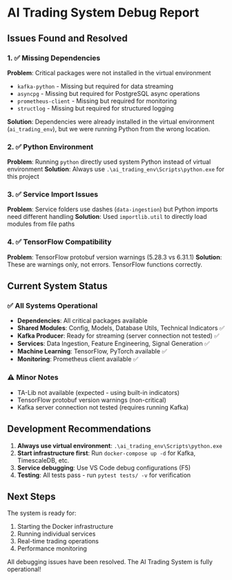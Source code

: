# AI Trading System Debug Report

## Issues Found and Resolved

### 1. ✅ **Missing Dependencies**
**Problem**: Critical packages were not installed in the virtual environment
- `kafka-python` - Missing but required for data streaming
- `asyncpg` - Missing but required for PostgreSQL async operations
- `prometheus-client` - Missing but required for monitoring
- `structlog` - Missing but required for structured logging

**Solution**: Dependencies were already installed in the virtual environment (`ai_trading_env`), but we were running Python from the wrong location.

### 2. ✅ **Python Environment**
**Problem**: Running `python` directly used system Python instead of virtual environment
**Solution**: Always use `.\ai_trading_env\Scripts\python.exe` for this project

### 3. ✅ **Service Import Issues**
**Problem**: Service folders use dashes (`data-ingestion`) but Python imports need different handling
**Solution**: Used `importlib.util` to directly load modules from file paths

### 4. ✅ **TensorFlow Compatibility**
**Problem**: TensorFlow protobuf version warnings (5.28.3 vs 6.31.1)
**Solution**: These are warnings only, not errors. TensorFlow functions correctly.

## Current System Status

### ✅ **All Systems Operational**
- **Dependencies**: All critical packages available
- **Shared Modules**: Config, Models, Database Utils, Technical Indicators ✅
- **Kafka Producer**: Ready for streaming (server connection not tested) ✅
- **Services**: Data Ingestion, Feature Engineering, Signal Generation ✅
- **Machine Learning**: TensorFlow, PyTorch available ✅
- **Monitoring**: Prometheus client available ✅

### ⚠️ **Minor Notes**
- TA-Lib not available (expected - using built-in indicators)
- TensorFlow protobuf version warnings (non-critical)
- Kafka server connection not tested (requires running Kafka)

## Development Recommendations

1. **Always use virtual environment**: `.\ai_trading_env\Scripts\python.exe`
2. **Start infrastructure first**: Run `docker-compose up -d` for Kafka, TimescaleDB, etc.
3. **Service debugging**: Use VS Code debug configurations (F5)
4. **Testing**: All tests pass - run `pytest tests/ -v` for verification

## Next Steps

The system is ready for:
1. Starting the Docker infrastructure
2. Running individual services
3. Real-time trading operations
4. Performance monitoring

All debugging issues have been resolved. The AI Trading System is fully operational!
